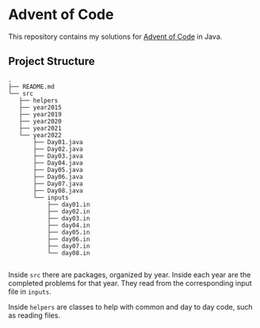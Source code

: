 # Advent of Code
This repository contains my solutions for [Advent of Code](https://adventofcode.com/) in Java. 

## Project Structure
 ```
.
├── README.md
└── src
    ├── helpers
    ├── year2015
    ├── year2019
    ├── year2020
    ├── year2021
    └── year2022
        ├── Day01.java
        ├── Day02.java
        ├── Day03.java
        ├── Day04.java
        ├── Day05.java
        ├── Day06.java
        ├── Day07.java
        ├── Day08.java
        └── inputs
            ├── day01.in
            ├── day02.in
            ├── day03.in
            ├── day04.in
            ├── day05.in
            ├── day06.in
            ├── day07.in
            └── day08.in
            
 ```

Inside `src` there are packages, organized by year. Inside each year are the completed problems for that year. They read from the corresponding input file in `inputs`.

Inside `helpers` are classes to help with common and day to day code, such as reading files.
